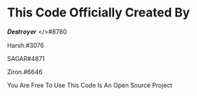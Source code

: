# This Code Officially Created By 
𝑫𝒆𝒔𝒕𝒓𝒐𝒚𝒆𝒓 </>#8780

Harsh.#3076

SAGAR#4871

Ziron.#6646

You Are Free To Use This Code Is An Open Source Project 
